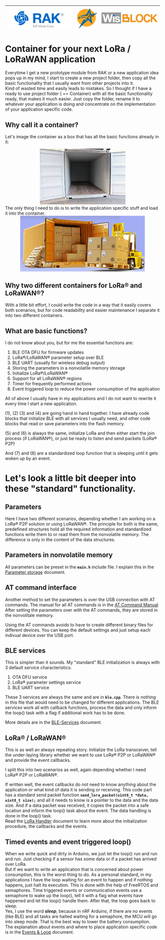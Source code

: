| ![RAKwireless](./assets/RAK.png) | ![RAKstar](./assets/rakstar.jpg) | ![WisBlock](./assets/WisBlock.png) |
| :-: | :-: | :-: |
# Container for your next LoRa / LoRaWAN application

Everytime I get a new prototype module from RAK or a new application idea pops up in my mind, I start to create a new project folder, then copy all the basic functionality that I usually want from other projects into it.      
Kind of wasted time and easily leads to mistakes. So I thought if I have a ready to use project folder ( == Container) with all the basic functionality ready, that makes it much easier. Just copy the folder, rename it to whatever your application is doing and concentrate on the implementation of your application specific code.  

## Why call it a container?      
Let's image the container as a box that has all the basic functions already in it:     
<center><img src="./assets/empty-container.jpg"></center>    
The only thing I need to do is to write the application specific stuff and load it into the container.    
<center><img src="./assets/container.png"></center>

## Why two different containers for LoRa® and LoRaWAN®?
With a little bit effort, I could write the code in a way that it easily covers both scenarios, but for code readability and easier maintenance I separate it into two different containers.

## What are basic functions?
I do not know about you, but for me the essential functions are:
1. BLE OTA DFU for firmware updates
2. LoRa®/LoRaWAN® parameter setup over BLE
3. BLE UART (usually for wireless debug output)
4. Storing the parameters in a nonvolatile memory storage
5. Initialize LoRa®/LoRaWAN®   
6. Support for all LoRaWAN® regions
7. Timer for frequently performed actions
8. Event triggered loop to reduce the power consumption of the application

All of above I usually have in my applications and I do not want to rewrite it every time I start a new application.

(1), (2) (3) and (4) are going hand in hand together. I have already code blocks that initialize BLE with all services I usually need, and other code blocks that read or save parameters into the flash memory. 

(5) and (6) is always the same, initialize LoRa and then either start the join process (if LoRaWAN®), or just be ready to listen and send packets (LoRa® P2P)

And (7) and (8) are a standardized loop function that is sleeping until it gets woken up by an event.

# Let's look a little bit deeper into these "standard" functionality.

## Parameters
Here I have two different scenarios, depending whether I am working on a LoRa® P2P solution or using LoRaWAN®. The principle for both is the same, predefined structures hold all the required information and standardized functions write them to or read them from the nonvolatile memory. The difference is only in the content of the data structures. 

## Parameters in nonvolatile memory
All parameters can be preset in the **`main.h`** include file. 
I explain this in the [Parameter storage](./Parameter.md) document.

## AT command interface
Another method to set the parameters is over the USB connection with AT commands.
The manual for all AT commands is in the [AT Command Manual](./AT-Command.md)
After setting the parameters over with the AT commands, they are stored in the nonvolitale memory.

Using the AT commands avoids to have to create different binary files for different devices. You can keep the default settings and just setup each indivual device over the USB port.

## BLE services

This is simpler than it sounds. My "standard" BLE initialization is always with 3 default service characteristics:
1. OTA DFU service
2. LoRa® parameter settings service
3. BLE UART service  

These 3 services are always the same and are in **`ble.cpp`**. There is nothing in this file that would need to be changed for different applications. The BLE services work all with callback functions, process the data and only inform the loop() task with a flag if additional work has to be done.    

More details are in the [BLE-Services](./BLE_Services.md) document.  
  
## LoRa® / LoRaWAN®
  
This is as well an always repeating story. Initialize the LoRa transceiver, tell the under-laying library whether we want to use LoRa® P2P or LoRaWAN® and provide the event callbacks.   
  
I split this into two scenarios as well, again depending whether I need LoRa® P2P or LoRaWAN®.   
  
If written well, the event callbacks do not need to know anything about the application or what kind of data it is sending or receiving. This code part has a standard send packet function **`send_lora_packet(uint8_t *data, uint8_t size);`** and all it needs to know is a pointer to the data and the data size. And if a data packet was received, it copies the packet into a safe location and inform the loop() task about the event. The data handling is done in the loop() task.   
Read the [LoRa Handler](./Lora_Handler.md) document to learn more about the initialization procedure, the callbacks and the events.

## Timed events and event triggered loop()  

When we write quick and dirty in Arduino, we just let the loop() run and run and run. Just checking if a sensor has some data or if a packet has arrived over LoRa.     
But if we want to write an application that is concerned about power consumption, this is the worst thing to do. As a personal standard, in my applications I have the loop waiting for an event to happen and if nothing happens, just halt its execution. This is done with the help of FreeRTOS and semaphores. Time triggered events or communication events use a semaphore to wake up the loop(), tell it with a flag what events have happened and let the loop() handle them. After that, the loop goes back to sleep.  
Yes, I use the word _**sleep**_, because in nRF Arduino, if there are no events (like BLE) and all tasks are halted waiting for a semaphore, the MCU will go into sleep mode. That is the best way to lower the battery consumption.   
The explanation about events and where to place application specific code is in the [Events & Loop](./Events_Loop.md) document.

